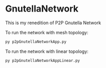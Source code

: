 # GnutellaNetwork

This is my renedition of P2P Gnutella Network

To run the network with mesh topology:

```bash
py p2pGnutellaNetworkApp.py
```

To run the network with linear topology:

```bash
py p2pGnutellaNetworkAppLinear.py
```